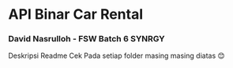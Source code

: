 # API Binar Car Rental
### David Nasrulloh - FSW Batch 6 SYNRGY

Deskripsi Readme Cek Pada setiap folder masing masing diatas 😊

